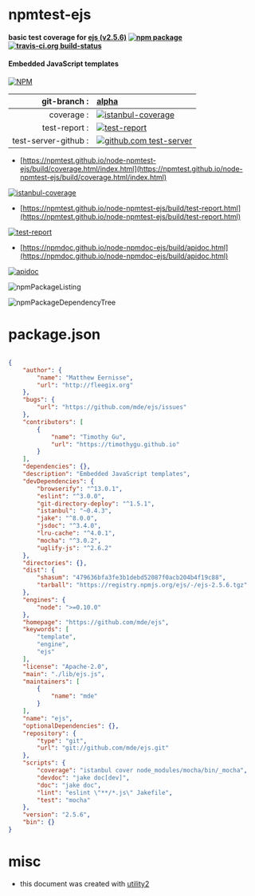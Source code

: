 # npmtest-ejs

#### basic test coverage for  [ejs (v2.5.6)](https://github.com/mde/ejs)  [![npm package](https://img.shields.io/npm/v/npmtest-ejs.svg?style=flat-square)](https://www.npmjs.org/package/npmtest-ejs) [![travis-ci.org build-status](https://api.travis-ci.org/npmtest/node-npmtest-ejs.svg)](https://travis-ci.org/npmtest/node-npmtest-ejs)

#### Embedded JavaScript templates

[![NPM](https://nodei.co/npm/ejs.png?downloads=true&downloadRank=true&stars=true)](https://www.npmjs.com/package/ejs)

| git-branch : | [alpha](https://github.com/npmtest/node-npmtest-ejs/tree/alpha)|
|--:|:--|
| coverage : | [![istanbul-coverage](https://npmtest.github.io/node-npmtest-ejs/build/coverage.badge.svg)](https://npmtest.github.io/node-npmtest-ejs/build/coverage.html/index.html)|
| test-report : | [![test-report](https://npmtest.github.io/node-npmtest-ejs/build/test-report.badge.svg)](https://npmtest.github.io/node-npmtest-ejs/build/test-report.html)|
| test-server-github : | [![github.com test-server](https://npmtest.github.io/node-npmtest-ejs/GitHub-Mark-32px.png)](https://npmtest.github.io/node-npmtest-ejs/build/app/index.html) | | build-artifacts : | [![build-artifacts](https://npmtest.github.io/node-npmtest-ejs/glyphicons_144_folder_open.png)](https://github.com/npmtest/node-npmtest-ejs/tree/gh-pages/build)|

- [https://npmtest.github.io/node-npmtest-ejs/build/coverage.html/index.html](https://npmtest.github.io/node-npmtest-ejs/build/coverage.html/index.html)

[![istanbul-coverage](https://npmtest.github.io/node-npmtest-ejs/build/screenCapture.buildCi.browser.%252Ftmp%252Fbuild%252Fcoverage.lib.html.png)](https://npmtest.github.io/node-npmtest-ejs/build/coverage.html/index.html)

- [https://npmtest.github.io/node-npmtest-ejs/build/test-report.html](https://npmtest.github.io/node-npmtest-ejs/build/test-report.html)

[![test-report](https://npmtest.github.io/node-npmtest-ejs/build/screenCapture.buildCi.browser.%252Ftmp%252Fbuild%252Ftest-report.html.png)](https://npmtest.github.io/node-npmtest-ejs/build/test-report.html)

- [https://npmdoc.github.io/node-npmdoc-ejs/build/apidoc.html](https://npmdoc.github.io/node-npmdoc-ejs/build/apidoc.html)

[![apidoc](https://npmdoc.github.io/node-npmdoc-ejs/build/screenCapture.buildCi.browser.%252Ftmp%252Fbuild%252Fapidoc.html.png)](https://npmdoc.github.io/node-npmdoc-ejs/build/apidoc.html)

![npmPackageListing](https://npmtest.github.io/node-npmtest-ejs/build/screenCapture.npmPackageListing.svg)

![npmPackageDependencyTree](https://npmtest.github.io/node-npmtest-ejs/build/screenCapture.npmPackageDependencyTree.svg)



# package.json

```json

{
    "author": {
        "name": "Matthew Eernisse",
        "url": "http://fleegix.org"
    },
    "bugs": {
        "url": "https://github.com/mde/ejs/issues"
    },
    "contributors": [
        {
            "name": "Timothy Gu",
            "url": "https://timothygu.github.io"
        }
    ],
    "dependencies": {},
    "description": "Embedded JavaScript templates",
    "devDependencies": {
        "browserify": "^13.0.1",
        "eslint": "^3.0.0",
        "git-directory-deploy": "^1.5.1",
        "istanbul": "~0.4.3",
        "jake": "^8.0.0",
        "jsdoc": "^3.4.0",
        "lru-cache": "^4.0.1",
        "mocha": "^3.0.2",
        "uglify-js": "^2.6.2"
    },
    "directories": {},
    "dist": {
        "shasum": "479636bfa3fe3b1debd52087f0acb204b4f19c88",
        "tarball": "https://registry.npmjs.org/ejs/-/ejs-2.5.6.tgz"
    },
    "engines": {
        "node": ">=0.10.0"
    },
    "homepage": "https://github.com/mde/ejs",
    "keywords": [
        "template",
        "engine",
        "ejs"
    ],
    "license": "Apache-2.0",
    "main": "./lib/ejs.js",
    "maintainers": [
        {
            "name": "mde"
        }
    ],
    "name": "ejs",
    "optionalDependencies": {},
    "repository": {
        "type": "git",
        "url": "git://github.com/mde/ejs.git"
    },
    "scripts": {
        "coverage": "istanbul cover node_modules/mocha/bin/_mocha",
        "devdoc": "jake doc[dev]",
        "doc": "jake doc",
        "lint": "eslint \"**/*.js\" Jakefile",
        "test": "mocha"
    },
    "version": "2.5.6",
    "bin": {}
}
```



# misc
- this document was created with [utility2](https://github.com/kaizhu256/node-utility2)
